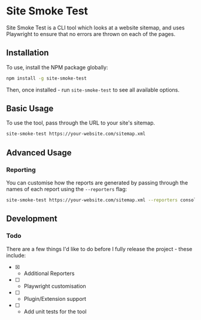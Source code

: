 # Site Smoke Test

Site Smoke Test is a CLI tool which looks at a website sitemap, and uses Playwright to ensure that no errors are thrown on each of the pages.

## Installation

To use, install the NPM package globally:

```sh
npm install -g site-smoke-test
```

Then, once installed - run `site-smoke-test` to see all available options.

## Basic Usage

To use the tool, pass through the URL to your site's sitemap.

```sh
site-smoke-test https://your-website.com/sitemap.xml
```

## Advanced Usage

### Reporting

You can customise how the reports are generated by passing through the names of each report using the `--reporters` flag:

```sh
site-smoke-test https://your-website.com/sitemap.xml --reporters console junit
```

## Development

### Todo
There are a few things I'd like to do before I fully release the project - these include:

- [x] - Additional Reporters
- [ ] - Playwright customisation
- [ ] - Plugin/Extension support
- [ ] - Add unit tests for the tool